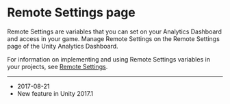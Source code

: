 # Remote Settings page
Remote Settings are variables that you can set on your Analytics Dashboard and access in your game. Manage Remote Settings on the Remote Settings page of the Unity Analytics Dashboard.
 
For information on implementing and using Remote Settings variables in your projects, see  [Remote Settings](UnityAnalyticsRemoteSettings).

---
* <span class="page-edit">2017-08-21  <!-- include IncludeTextNewPageYesEdit --></span>
* <span class="page-history">New feature in Unity 2017.1</span>